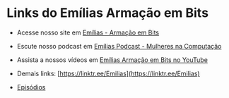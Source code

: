 
# Links do Emílias Armação em Bits

- Acesse nosso site em [Emílias - Armação em Bits](http://utfpr.curitiba.br/emilias)
- Escute nosso podcast em [Emílias Podcast - Mulheres na Computação](https://podcasters.spotify.com/pod/show/emilias-podcast)
- Assista a nossos vídeos em [Emílias Armação em Bits no YouTube](https://youtube.com/@EmiliasArmacaoEmBits)
- Demais links: [https://linktr.ee/Emilias](https://linktr.ee/Emilias)

- [Episódios](episodios/README.md)
